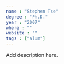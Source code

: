 ```yaml
---
name : "Stephen Tse"
degree : "Ph.D."
year : "2007"
where : ""
website : ""
tags : ["alum"]
---
```

Add description here.
